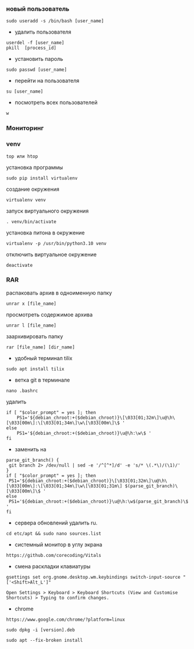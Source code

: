 ### новый пользователь

```
sudo useradd -s /bin/bash [user_name]
```
* удалить пользователя
```
userdel -f [user_name]
pkill  [process_id]
```
* установить пароль
```
sudo passwd [user_name]
```
* перейти на пользователя
```
su [user_name]
```
* посмотреть всех пользователей
```
w
```
### Мониторинг

### venv
```
top или htop
```

установка программы
```
sudo pip install virtualenv
```

создание окружения
```
virtualenv venv
```

запуск виртуального окружения
```
. venv/bin/activate
```

установка питона в окружение
```
virtualenv -p /usr/bin/python3.10 venv
```

отключить виртуальное окружение
```
deactivate
```


### RAR

распаковать архив в одноименную папку
```
unrar x [file_name]
```

просмотреть содержимое архива
```
unrar l [file_name]
```

заархивировать папку 
```
rar [file_name] [dir_name]
```
* удобный терминал tilix
```
sudo apt install tilix
```
* ветка git в терминале
```
nano .bashrc
```
удалить
```
if [ "$color_prompt" = yes ]; then
    PS1='${debian_chroot:+($debian_chroot)}\[\033[01;32m\]\u@\h\[\033[00m\]:\[\033[01;34m\]\w\[\033[00m\]\$ '
else
    PS1='${debian_chroot:+($debian_chroot)}\u@\h:\w\$ '
fi
```
* заменить на
```
parse_git_branch() {
 git branch 2> /dev/null | sed -e '/^[^*]/d' -e 's/* \(.*\)/(\1)/'
}
if [ "$color_prompt" = yes ]; then
 PS1='${debian_chroot:+($debian_chroot)}\[\033[01;32m\]\u@\h\[\033[00m\]:\[\033[01;34m\]\w\[\033[01;31m\] $(parse_git_branch)\[\033[00m\]\$ '
else
 PS1='${debian_chroot:+($debian_chroot)}\u@\h:\w$(parse_git_branch)\$ '
fi
```
* сервера обновлений удалить ru.
```
cd etc/apt && sudo nano sources.list
```
* системный монитор в углу экрана
```
https://github.com/corecoding/Vitals
```
* смена раскладки клавиатуры
```
gsettings set org.gnome.desktop.wm.keybindings switch-input-source "['<Shift>Alt_L']"
```
```
Open Settings > Keyboard > Keyboard Shortcuts (View and Customise Shortcuts) > Typing to confirm changes.
```
* chrome
```
https://www.google.com/chrome/?platform=linux
```
```
sudo dpkg -i [version].deb
```
```
sudo apt --fix-broken install
```

```

```

```

```

```

```

```

```

```

```

```

```

```

```

```

```

```

```

```

```

```

```

```

```

```

```

```

```

```

```

```

```

```

```

```

```

```

```

```

```

```

```

```

```

```

```

```

```

```

```

```

```

```

```

```

```

```

```

```

```

```

```

```

```

```

```

```

```

```

```

```

```

```

```

```

```

```

```

```

```

```

```

```

```

```

```

```

```

```

```

```

```

```

```

```

```

```

```

```

```

```

```

```

```

```

```

```

```

```

```

```

```

```

```

```

```

```

```

```

```

```

```

```

```

```

```

```

```

```

```

```

```

```

```

```

```

```

```

```

```

```

```

```

```

```

```

```

```

```

```

```

```

```

```

```

```

```

```

```

```

```

```

```

```

```

```

```

```

```

```

```

```

```

```

```

```

```

```

```

```

```

```

```

```

```

```

```

```

```

```

```

```

```

```

```

```

```

```

```

```

```

```

```

```

```

```

```

```

```

```

```

```

```

```

```

```

```

```

```

```

```

```

```

```

```

```

```

```

```

```

```

```

```

```

```

```

```

```

```

```

```

```

```

```

```

```

```

```

```

```

```

```

```

```

```

```

```

```

```

```

```

```

```

```

```

```

```

```

```

```

```

```

```

```

```

```

```

```

```

```

```

```

```

```

```

```

```

```

```

```

```

```

```

```

```

```

```

```

```

```

```

```

```

```

```

```

```

```

```

```

```

```

```

```

```

```

```

```

```

```

```

```

```

```

```

```

```

```

```

```

```

```

```

```

```

```

```

```

```

```

```

```

```

```

```

```

```

```

```

```

```

```

```

```

```

```

```

```

```

```

```

```

```

```

```

```

```

```

```

```

```

```

```

```

```

```

```

```

```

```

```

```

```

```
